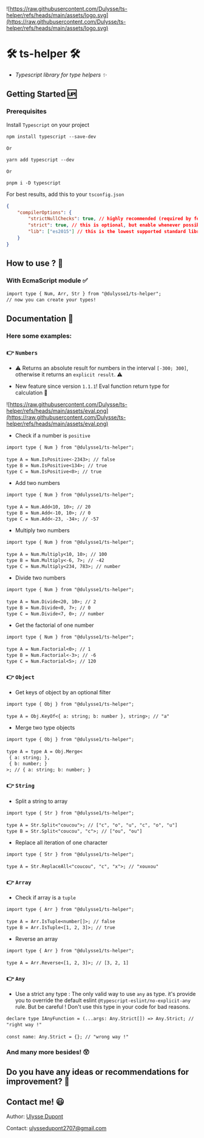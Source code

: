 ![https://raw.githubusercontent.com/Dulysse/ts-helper/refs/heads/main/assets/logo.svg](https://raw.githubusercontent.com/Dulysse/ts-helper/refs/heads/main/assets/logo.svg)

# 🛠 ts-helper 🛠

- <i>Typescript library for type helpers ✨</i>

## Getting Started 🆙

### Prerequisites

Install `Typescript` on your project

```shell
npm install typescript --save-dev
```

`Or`

```shell
yarn add typescript --dev
```

`Or`

```shell
pnpm i -D typescript
```

For best results, add this to your `tsconfig.json`

```json
{
	"compilerOptions": {
		"strictNullChecks": true, // highly recommended (required by few utilities)
		"strict": true, // this is optional, but enable whenever possible
		"lib": ["es2015"] // this is the lowest supported standard library
	}
}
```

## How to use ? 🤔

### With EcmaScript module ✅

```tsx
import type { Num, Arr, Str } from "@dulysse1/ts-helper";
// now you can create your types!
```

## Documentation 🧗

### Here some examples:

### 👉 `Numbers`

- ⚠️ Returns an absolute result for numbers in the interval `[-300; 300]`, otherwise it returns an `explicit result`. ⚠️

- New feature since version `1.1.1`! Eval function return type for calculation 🤯

![https://raw.githubusercontent.com/Dulysse/ts-helper/refs/heads/main/assets/eval.png](https://raw.githubusercontent.com/Dulysse/ts-helper/refs/heads/main/assets/eval.png)

- Check if a number is `positive`

```tsx
import type { Num } from "@dulysse1/ts-helper";

type A = Num.IsPositive<-2343>; // false
type B = Num.IsPositive<134>; // true
type C = Num.IsPositive<0>; // true
```

- Add two numbers

```tsx
import type { Num } from "@dulysse1/ts-helper";

type A = Num.Add<10, 10>; // 20
type B = Num.Add<-10, 10>; // 0
type C = Num.Add<-23, -34>; // -57
```

- Multiply two numbers

```tsx
import type { Num } from "@dulysse1/ts-helper";

type A = Num.Multiply<10, 10>; // 100
type B = Num.Multiply<-6, 7>; // -42
type C = Num.Multiply<234, 783>; // number
```

- Divide two numbers

```tsx
import type { Num } from "@dulysse1/ts-helper";

type A = Num.Divide<20, 10>; // 2
type B = Num.Divide<0, 7>; // 0
type C = Num.Divide<7, 0>; // number
```

- Get the factorial of one number

```tsx
import type { Num } from "@dulysse1/ts-helper";

type A = Num.Factorial<0>; // 1
type B = Num.Factorial<-3>; // -6
type C = Num.Factorial<5>; // 120
```

### 👉 `Object`

- Get keys of object by an optional filter

```tsx
import type { Obj } from "@dulysse1/ts-helper";

type A = Obj.KeyOf<{ a: string; b: number }, string>; // "a"
```

- Merge two type objects

```tsx
import type { Obj } from "@dulysse1/ts-helper";

type A = type A = Obj.Merge<
 { a: string; },
 { b: number; }
>; // { a: string; b: number; }
```

### 👉 `String`

- Split a string to array

```tsx
import type { Str } from "@dulysse1/ts-helper";

type A = Str.Split<"coucou">; // ["c", "o", "u", "c", "o", "u"]
type B = Str.Split<"coucou", "c">; // ["ou", "ou"]
```

- Replace all iteration of one character

```tsx
import type { Str } from "@dulysse1/ts-helper";

type A = Str.ReplaceAll<"coucou", "c", "x">; // "xouxou"
```

### 👉 `Array`

- Check if array is a `tuple`

```tsx
import type { Arr } from "@dulysse1/ts-helper";

type A = Arr.IsTuple<number[]>; // false
type B = Arr.IsTuple<[1, 2, 3]>; // true
```

- Reverse an array

```tsx
import type { Arr } from "@dulysse1/ts-helper";

type A = Arr.Reverse<[1, 2, 3]>; // [3, 2, 1]
```

### 👉 `Any`

- Use a strict any type : The only valid way to use `any` as type. it's provide you to override the default eslint `@typescript-eslint/no-explicit-any` rule. But be careful ! Don't use this type in your code for bad reasons.

```tsx
declare type IAnyFunction = (...args: Any.Strict[]) => Any.Strict; // "right way !"

const name: Any.Strict = {}; // "wrong way !"
```

### And many more besides! 😲

## Do you have any ideas or recommendations for improvement? 🤔

## Contact me! 😃

Author: [Ulysse Dupont](https://www.linkedin.com/in/ulysse-dupont-994848197)

Contact: ulyssedupont2707@gmail.com
